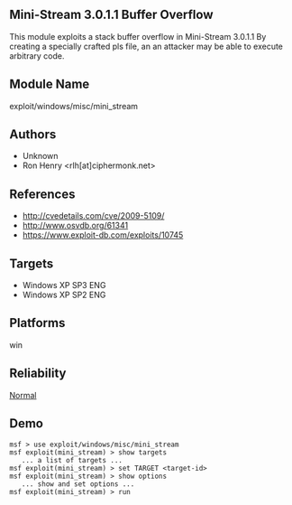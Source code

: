 ## Mini-Stream 3.0.1.1 Buffer Overflow

This module exploits a stack buffer overflow in Mini-Stream 
3.0.1.1 By creating a specially crafted pls file, an an 
attacker may be able to execute arbitrary code.


## Module Name
exploit/windows/misc/mini_stream

## Authors
* Unknown
* Ron Henry <rlh[at]ciphermonk.net>


## References
* http://cvedetails.com/cve/2009-5109/
* http://www.osvdb.org/61341
* https://www.exploit-db.com/exploits/10745



## Targets
* Windows XP SP3 ENG
* Windows XP SP2 ENG


## Platforms
win

## Reliability
[Normal](https://github.com/rapid7/metasploit-framework/wiki/Exploit-Ranking)

## Demo

```
msf > use exploit/windows/misc/mini_stream
msf exploit(mini_stream) > show targets
   ... a list of targets ...
msf exploit(mini_stream) > set TARGET <target-id>
msf exploit(mini_stream) > show options
   ... show and set options ...
msf exploit(mini_stream) > run
```
    
    
